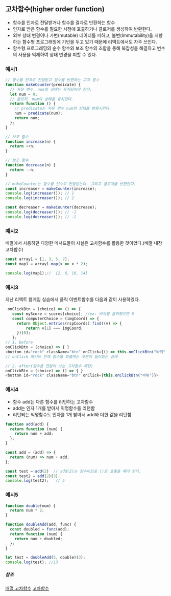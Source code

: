## 고차함수(higher order function)
- 함수를 인자로 전달받거나 함수를 결과로 반환하는 함수
- 인자로 받은 함수를 필요한 시점에 호출하거나 클로저를 생성하여 반환한다.
- 외부 상태 변경이나 가변(mutable) 데이터를 피하고, 불변(Immutability)을 지향하는 함수형 프로그래밍에 기반을 두고 있기 때문에 리액트에서도 자주 쓰인다.
- 함수형 프로그래밍의 순수 함수와 보조 함수의 조합을 통해 복잡성을 해결하고 변수의 사용을 억제하여 상태 변경을 피할 수 있다.
### 예시1

```javascript
// 함수를 인자로 전달받고 함수를 반환하는 고차 함수
function makeCounter(predicate) {
  // 자유 변수. num의 상태는 유지되어야 한다.
  let num = 0;
  // 클로저. num의 상태를 유지한다.
  return function () {
    // predicate는 자유 변수 num의 상태를 변화시킨다.
    num = predicate(num);
    return num;
  };
}

// 보조 함수
function increase(n) {
  return ++n;
}

// 보조 함수
function decrease(n) {
  return --n;
}

// makeCounter는 함수를 인수로 전달받는다. 그리고 클로저를 반환한다.
const increaser = makeCounter(increase);
console.log(increaser()); // 1
console.log(increaser()); // 2

const decreaser = makeCounter(decrease);
console.log(decreaser()); // -1
console.log(decreaser()); // -2
```
### 예시2
배열에서 사용하던 다양한 메서드들이 사실은 고차함수를 활용한 것이었다.(배열 내장 고차함수)
```javascript
const array1 = [1, 3, 5, 7];
const map1 = array1.map(x => x * 2);

console.log(map1);//  [2, 6, 10, 14]
```
### 예시3
지난 리액트 웹게임 실습에서 클릭 이벤트함수를 다음과 같이 사용하였다.
```javascript
 onClickBtn = (choice) => () => {
   const myScore = scores[choice]; //ex: 바위를 클릭했으면 0
   const computerChoice = (imgCoord) => {
     return Object.entries(rspCoords).find((v) => {
         return v[1] === imgCoord;
     })[0];
   };
// 1. before
onClickBtn = (choice) => { }
<button id="rock" className="btn" onClick={() => this.onClickBtn("바위")}>
// onClick 메서드 안에 함수를 호출하는 부분이 들어있는 상태

// 2. after(함수를 연달아 쓰는 고차함수 패턴)
onClickBtn = (choice) => () => { }
<button id="rock" className="btn" onClick={this.onClickBtn("바위")}>
```
### 예시4
- 함수 add는 다른 함수를 리턴하는 고차함수
- add는 인자 1개를 받아서 익명함수를 리턴함
- 리턴되는 익명함수도 인자를 1개 받아서 add와 더한 값을 리턴함
```javascript
function add(add) {
  return function (num) {
    return num + add;
  };
}
```
```javascript
const add = (add) => {
  return (num) => num + add;
};

const test = add(2)  // add(2)는 함수이므로 ()로 호출을 해야 한다.
const test2 = add(2)(3);
console.log(test2);   // 5
```
### 예시5
```javascript
function double(num) {
  return num * 2;
}

function doubleAdd(add, func) {
  const doubled = func(add);
  return function (num) {
    return num + doubled;
  };
}

let test = doubleAdd(5, double)(3);
console.log(test); //13
```

##### 참조
[배열 고차함수](https://poiemaweb.com/js-array-higher-order-function)
[고차함수](https://velog.io/@blackwidow/4-3-%EA%B3%A0%EC%B0%A8%ED%95%A8%EC%88%98)
